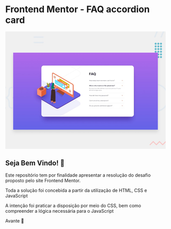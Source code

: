 # Frontend Mentor - FAQ accordion card

![Design preview for the FAQ accordion card coding challenge](./design/desktop-preview.jpg)

## Seja Bem Vindo! 👋

Este repositório tem por finalidade apresentar a resolução do desafio proposto pelo site Frontend Mentor.

Toda a solução foi concebida a partir da utilização de HTML, CSS e JavaScript

A intenção foi praticar a disposição por meio do CSS, bem como compreender a lógica necessária para o JavaScript

Avante 🚀